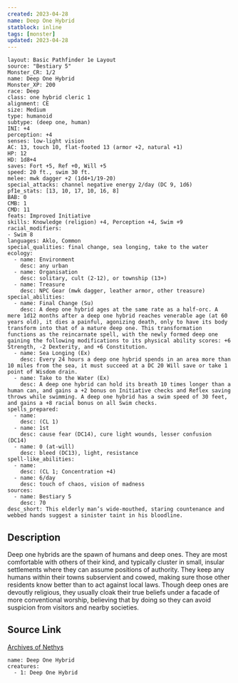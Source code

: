 ```yaml
---
created: 2023-04-28
name: Deep One Hybrid
statblock: inline
tags: [monster]
updated: 2023-04-28
---
```

```statblock
layout: Basic Pathfinder 1e Layout
source: "Bestiary 5"
Monster_CR: 1/2
name: Deep One Hybrid
Monster_XP: 200
race: Deep
class: one hybrid cleric 1
alignment: CE
size: Medium
type: humanoid
subtype: (deep one, human)
INI: +4
perception: +4
senses: low-light vision
AC: 13, touch 10, flat-footed 13 (armor +2, natural +1)
HP: 12
HD: 1d8+4
saves: Fort +5, Ref +0, Will +5
speed: 20 ft., swim 30 ft.
melee: mwk dagger +2 (1d4+1/19-20)
special_attacks: channel negative energy 2/day (DC 9, 1d6)
pf1e_stats: [13, 10, 17, 10, 16, 8]
BAB: 0
CMB: 1
CMD: 11
feats: Improved Initiative
skills: Knowledge (religion) +4, Perception +4, Swim +9
racial_modifiers:
- Swim 8
languages: Aklo, Common
special_qualities: final change, sea longing, take to the water
ecology:
  - name: Environment
    desc: any urban
  - name: Organisation
    desc: solitary, cult (2-12), or township (13+)
  - name: Treasure
    desc: NPC Gear (mwk dagger, leather armor, other treasure)
special_abilities:
  - name: Final Change (Su)
    desc: A deep one hybrid ages at the same rate as a half-orc. A mere 1d12 months after a deep one hybrid reaches venerable age (at 60 years old), it dies a painful, agonizing death, only to have its body transform into that of a mature deep one. This transformation functions as the reincarnate spell, with the newly formed deep one gaining the following modifications to its physical ability scores: +6 Strength, -2 Dexterity, and +6 Constitution.
  - name: Sea Longing (Ex)
    desc: Every 24 hours a deep one hybrid spends in an area more than 10 miles from the sea, it must succeed at a DC 20 Will save or take 1 point of Wisdom drain.
  - name: Take to the Water (Ex)
    desc: A deep one hybrid can hold its breath 10 times longer than a human can, and gains a +2 bonus on Initiative checks and Reflex saving throws while swimming. A deep one hybrid has a swim speed of 30 feet, and gains a +8 racial bonus on all Swim checks.
spells_prepared:
  - name:
    desc: (CL 1)
  - name: 1st
    desc: cause fear (DC14), cure light wounds, lesser confusion (DC14)
  - name: 0 (at-will)
    desc: bleed (DC13), light, resistance
spell-like_abilities:
  - name:
    desc: (CL 1; Concentration +4)
  - name: 6/day
    desc: touch of chaos, vision of madness
sources:
  - name: Bestiary 5
    desc: 70
desc_short: This elderly man’s wide-mouthed, staring countenance and webbed hands suggest a sinister taint in his bloodline.
```
## Description
Deep one hybrids are the spawn of humans and deep ones. They are most comfortable with others of their kind, and typically cluster in small, insular settlements where they can assume positions of authority. They keep any humans within their towns subservient and cowed, making sure those other residents know better than to act against local laws. Though deep ones are devoutly religious, they usually cloak their true beliefs under a facade of more conventional worship, believing that by doing so they can avoid suspicion from visitors and nearby societies.
## Source Link
[Archives of Nethys](https://aonprd.com/MonsterDisplay.aspx?ItemName=Deep%20One%20Hybrid)
```encounter-table
name: Deep One Hybrid
creatures:
  - 1: Deep One Hybrid
```
